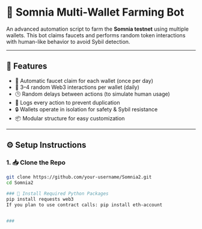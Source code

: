 # 🤖 Somnia Multi-Wallet Farming Bot

An advanced automation script to farm the **Somnia testnet** using multiple wallets. This bot claims faucets and performs random token interactions with human-like behavior to avoid Sybil detection.

---

## 🔧 Features

- 🚰 Automatic faucet claim for each wallet (once per day)
- 🎯 3–4 random Web3 interactions per wallet (daily)
- 🕒 Random delays between actions (to simulate human usage)
- 📒 Logs every action to prevent duplication
- 🔒 Wallets operate in isolation for safety & Sybil resistance
- 📦 Modular structure for easy customization

---

## ⚙️ Setup Instructions

### 1. 📥 Clone the Repo
```bash
git clone https://github.com/your-username/Somnia2.git
cd Somnia2

### 🧪 Install Required Python Packages
pip install requests web3
If you plan to use contract calls: pip install eth-account


### 
